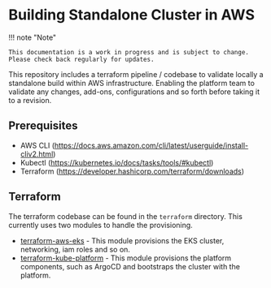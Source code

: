# Building Standalone Cluster in AWS

!!! note "Note"

    This documentation is a work in progress and is subject to change. Please check back regularly for updates.

This repository includes a terraform pipeline / codebase to validate locally a standalone build within AWS infrastructure. Enabling the platform team to validate any changes, add-ons, configurations and so forth before taking it to a revision.

## Prerequisites

- AWS CLI (<https://docs.aws.amazon.com/cli/latest/userguide/install-cliv2.html>)
- Kubectl (<https://kubernetes.io/docs/tasks/tools/#kubectl>)
- Terraform (<https://developer.hashicorp.com/terraform/downloads>)

## Terraform

The terraform codebase can be found in the `terraform` directory. This currently uses two modules to handle the provisioning.

- [terraform-aws-eks](https://github.com/appvia/terraform-aws-eks) - This module provisions the EKS cluster, networking, iam roles and so on.
- [terraform-kube-platform](https://github.com/appvia/terraform-kube-platform) - This module provisions the platform components, such as ArgoCD and bootstraps the cluster with the platform.
